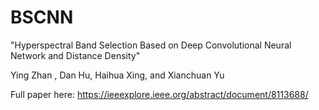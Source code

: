 # BSCNN
"Hyperspectral Band Selection Based on Deep Convolutional Neural Network and Distance Density"

Ying Zhan , Dan Hu, Haihua Xing, and Xianchuan Yu

Full paper here: 
https://ieeexplore.ieee.org/abstract/document/8113688/



